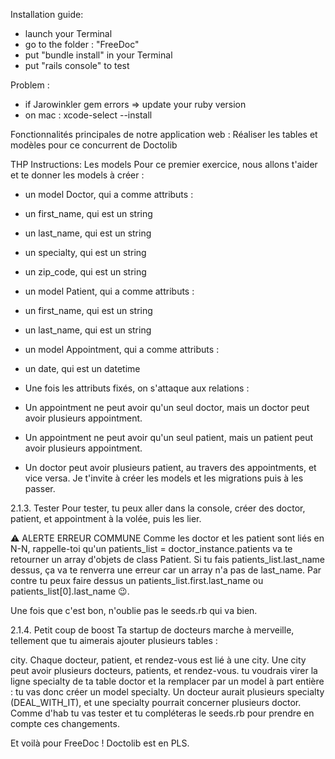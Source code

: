 Installation guide:
* launch your Terminal
* go to the folder : "FreeDoc"
* put "bundle install" in your Terminal
* put "rails console" to test


Problem :
* if Jarowinkler gem errors => update your ruby version
* on mac : xcode-select --install


Fonctionnalités principales de notre application web :
Réaliser les tables et modèles pour ce concurrent de Doctolib

THP Instructions:
Les models
Pour ce premier exercice, nous allons t'aider et te donner les models à créer :

* un model Doctor, qui a comme attributs :
* un first_name, qui est un string
* un last_name, qui est un string
* un specialty, qui est un string
* un zip_code, qui est un string
* un model Patient, qui a comme attributs :
* un first_name, qui est un string
* un last_name, qui est un string
* un model Appointment, qui a comme attributs :
* un date, qui est un datetime
* Une fois les attributs fixés, on s'attaque aux relations :

* Un appointment ne peut avoir qu'un seul doctor, mais un doctor peut avoir plusieurs appointment.
* Un appointment ne peut avoir qu'un seul patient, mais un patient peut avoir plusieurs appointment.
* Un doctor peut avoir plusieurs patient, au travers des appointments, et vice versa.
Je t'invite à créer les models et les migrations puis à les passer.

2.1.3. Tester
Pour tester, tu peux aller dans la console, créer des doctor, patient, et appointment à la volée, puis les lier.

⚠️ ALERTE ERREUR COMMUNE
Comme les doctor et les patient sont liés en N-N, rappelle-toi qu'un patients_list = doctor_instance.patients va te retourner un array d'objets de class Patient.
Si tu fais patients_list.last_name dessus, ça va te renverra une erreur car un array n'a pas de last_name.
Par contre tu peux faire dessus un patients_list.first.last_name ou patients_list[0].last_name 😉.

Une fois que c'est bon, n'oublie pas le seeds.rb qui va bien.

2.1.4. Petit coup de boost
Ta startup de docteurs marche à merveille, tellement que tu aimerais ajouter plusieurs tables :

city. Chaque docteur, patient, et rendez-vous est lié à une city. Une city peut avoir plusieurs docteurs, patients, et rendez-vous.
tu voudrais virer la ligne specialty de ta table doctor et la remplacer par un model à part entière : tu vas donc créer un model specialty. Un docteur aurait plusieurs specialty (DEAL_WITH_IT), et une specialty pourrait concerner plusieurs doctor.
Comme d'hab tu vas tester et tu compléteras le seeds.rb pour prendre en compte ces changements.

Et voilà pour FreeDoc ! Doctolib est en PLS.
